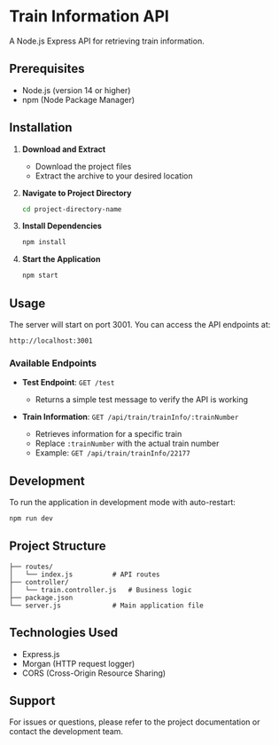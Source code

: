 # Train Information API

A Node.js Express API for retrieving train information.

## Prerequisites

- Node.js (version 14 or higher)
- npm (Node Package Manager)

## Installation

1. **Download and Extract**
   - Download the project files
   - Extract the archive to your desired location

2. **Navigate to Project Directory**
   ```bash
   cd project-directory-name
   ```

3. **Install Dependencies**
   ```bash
   npm install
   ```

4. **Start the Application**
   ```bash
   npm start
   ```

## Usage

The server will start on port 3001. You can access the API endpoints at:

```
http://localhost:3001
```

### Available Endpoints

- **Test Endpoint**: `GET /test`
  - Returns a simple test message to verify the API is working

- **Train Information**: `GET /api/train/trainInfo/:trainNumber`
  - Retrieves information for a specific train
  - Replace `:trainNumber` with the actual train number
  - Example: `GET /api/train/trainInfo/22177`

## Development

To run the application in development mode with auto-restart:

```bash
npm run dev
```

## Project Structure

```
├── routes/
│   └── index.js          # API routes
├── controller/
│   └── train.controller.js   # Business logic
├── package.json
└── server.js             # Main application file
```

## Technologies Used

- Express.js
- Morgan (HTTP request logger)
- CORS (Cross-Origin Resource Sharing)

## Support

For issues or questions, please refer to the project documentation or contact the development team.